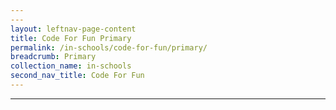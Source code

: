 ```yaml
---
---
layout: leftnav-page-content
title: Code For Fun Primary
permalink: /in-schools/code-for-fun/primary/
breadcrumb: Primary
collection_name: in-schools
second_nav_title: Code For Fun
---
```

---
